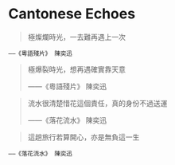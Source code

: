 # Cantonese Echoes



> 極燦爛時光，一去難再遇上一次
> 
	——《粵語殘片》 陳奕迅

  

> 極爆裂時光，想再遇確實靠天意
> 
>	——《粵語殘片》 陳奕迅

  

> 流水很清楚惜花這個責任，真的身份不過送運
> 
> 	——《落花流水》 陳奕迅

  

> 這趟旅行若算開心，亦是無負這一生
> 
	——《落花流水》 陳奕迅
